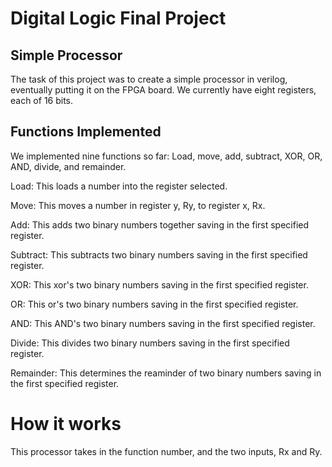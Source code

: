 # Digital Logic Final Project
## Simple Processor

The task of this project was to create a simple processor in verilog, eventually putting it on the FPGA board. We currently have eight registers, each of 16 bits. 

## Functions Implemented

We implemented nine functions so far: Load, move, add, subtract, XOR, OR, AND, divide, and remainder. 

Load: This loads a number into the register selected.

Move: This moves a number in register y, Ry, to register x, Rx.

Add: This adds two binary numbers together saving in the first specified register.

Subtract: This subtracts two binary numbers saving in the first specified register.

XOR: This xor's two binary numbers saving in the first specified register.

OR: This or's two binary numbers saving in the first specified register.

AND: This AND's two binary numbers saving in the first specified register.

Divide: This divides two binary numbers saving in the first specified register.

Remainder: This determines the reaminder of two binary numbers saving in the first specified register.

# How it works

This processor takes in the function number, and the two inputs, Rx and Ry.


